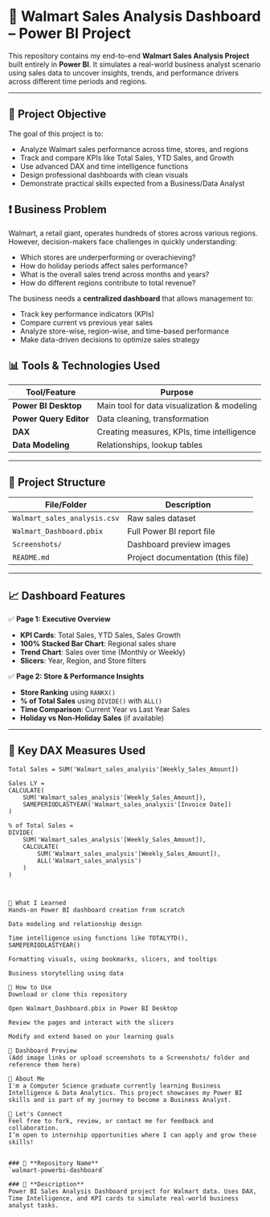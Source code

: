 # 🛒 Walmart Sales Analysis Dashboard – Power BI Project

This repository contains my end-to-end **Walmart Sales Analysis Project** built entirely in **Power BI**. It simulates a real-world business analyst scenario using sales data to uncover insights, trends, and performance drivers across different time periods and regions.

---

## 📌 Project Objective

The goal of this project is to:
- Analyze Walmart sales performance across time, stores, and regions
- Track and compare KPIs like Total Sales, YTD Sales, and Growth
- Use advanced DAX and time intelligence functions
- Design professional dashboards with clean visuals
- Demonstrate practical skills expected from a Business/Data Analyst

## ❗ Business Problem

Walmart, a retail giant, operates hundreds of stores across various regions. However, decision-makers face challenges in quickly understanding:

- Which stores are underperforming or overachieving?
- How do holiday periods affect sales performance?
- What is the overall sales trend across months and years?
- How do different regions contribute to total revenue?

The business needs a **centralized dashboard** that allows management to:

- Track key performance indicators (KPIs)
- Compare current vs previous year sales
- Analyze store-wise, region-wise, and time-based performance
- Make data-driven decisions to optimize sales strategy

## 📊 Tools & Technologies Used

| Tool/Feature           | Purpose                                      |
|------------------------|----------------------------------------------|
| **Power BI Desktop**   | Main tool for data visualization & modeling |
| **Power Query Editor** | Data cleaning, transformation               |
| **DAX**                | Creating measures, KPIs, time intelligence  |
| **Data Modeling**      | Relationships, lookup tables                |

---

## 📁 Project Structure

| File/Folder                  | Description                                 |
|-----------------------------|---------------------------------------------|
| `Walmart_sales_analysis.csv`| Raw sales dataset                           |
| `Walmart_Dashboard.pbix`    | Full Power BI report file                   |
| `Screenshots/`              | Dashboard preview images                    |
| `README.md`                 | Project documentation (this file)          |

---

## 📈 Dashboard Features

✅ **Page 1: Executive Overview**
- **KPI Cards**: Total Sales, YTD Sales, Sales Growth
- **100% Stacked Bar Chart**: Regional sales share
- **Trend Chart**: Sales over time (Monthly or Weekly)
- **Slicers**: Year, Region, and Store filters

✅ **Page 2: Store & Performance Insights**
- **Store Ranking** using `RANKX()`
- **% of Total Sales** using `DIVIDE()` with `ALL()`
- **Time Comparison**: Current Year vs Last Year Sales
- **Holiday vs Non-Holiday Sales** (if available)

---

## 🧠 Key DAX Measures Used

```DAX
Total Sales = SUM('Walmart_sales_analysis'[Weekly_Sales_Amount])

Sales LY = 
CALCULATE(
    SUM('Walmart_sales_analysis'[Weekly_Sales_Amount]),
    SAMEPERIODLASTYEAR('Walmart_sales_analysis'[Invoice Date])
)

% of Total Sales = 
DIVIDE(
    SUM('Walmart_sales_analysis'[Weekly_Sales_Amount]),
    CALCULATE(
        SUM('Walmart_sales_analysis'[Weekly_Sales_Amount]),
        ALL('Walmart_sales_analysis')
    )
)



💼 What I Learned
Hands-on Power BI dashboard creation from scratch

Data modeling and relationship design

Time intelligence using functions like TOTALYTD(), SAMEPERIODLASTYEAR()

Formatting visuals, using bookmarks, slicers, and tooltips

Business storytelling using data

🚀 How to Use
Download or clone this repository

Open Walmart_Dashboard.pbix in Power BI Desktop

Review the pages and interact with the slicers

Modify and extend based on your learning goals

📸 Dashboard Preview
(Add image links or upload screenshots to a Screenshots/ folder and reference them here)

👋 About Me
I'm a Computer Science graduate currently learning Business Intelligence & Data Analytics. This project showcases my Power BI skills and is part of my journey to become a Business Analyst.

💬 Let's Connect
Feel free to fork, review, or contact me for feedback and collaboration.
I’m open to internship opportunities where I can apply and grow these skills!


### 📌 **Repository Name**  
`walmart-powerbi-dashboard`

### 📝 **Description**  
Power BI Sales Analysis Dashboard project for Walmart data. Uses DAX, Time Intelligence, and KPI cards to simulate real-world business analyst tasks.










